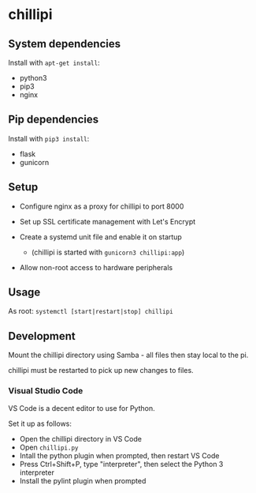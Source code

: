 # chillipi

## System dependencies

Install with `apt-get install`:

 * python3
 * pip3
 * nginx

## Pip dependencies

Install with `pip3 install`:

 * flask
 * gunicorn

## Setup

 * Configure nginx as a proxy for chillipi to port 8000

 * Set up SSL certificate management with Let's Encrypt

 * Create a systemd unit file and enable it on startup
   * (chillipi is started with `gunicorn3 chillipi:app`)

 * Allow non-root access to hardware peripherals

## Usage

As root: `systemctl [start|restart|stop] chillipi`

## Development

Mount the chillipi directory using Samba - all files then stay local to the pi.

chillipi must be restarted to pick up new changes to files.

### Visual Studio Code

VS Code is a decent editor to use for Python.

Set it up as follows:

 * Open the chillipi directory in VS Code
 * Open `chillipi.py`
 * Intall the python plugin when prompted, then restart VS Code
 * Press Ctrl+Shift+P, type "interpreter", then select the Python 3 interpreter
 * Install the pylint plugin when prompted
